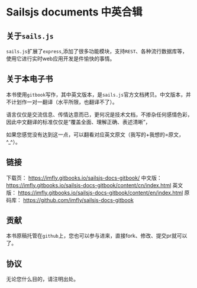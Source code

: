 # Sailsjs documents 中英合辑

## 关于`sails.js`

`sails.js`扩展了`express`,添加了很多功能模块，支持`REST`、各种流行数据库等，使用它进行实时web应用开发是件愉快的事情。

## 关于本电子书

本书使用`gitbook`写作，其中英文版本，是`sails.js`官方文档拷贝。中文版本，并不计划作一对一翻译（水平所限，也翻译不了）。

语言仅仅是交流信息、传情达意而已，更何况是技术文档，不掺杂任何感情色彩，因此中文翻译的标准仅仅是“覆盖全面、理解正确、表述清晰”，

如果您感觉没有达到这一点，可以翻看对应英文原文（我写的+我想的=原文，^_^）。

## 链接

下载页： https://imfly.gitbooks.io/sailsjs-docs-gitbook/
中文版： https://imfly.gitbooks.io/sailsjs-docs-gitbook/content/cn/index.html
英文版： https://imfly.gitbooks.io/sailsjs-docs-gitbook/content/en/index.html
原码库： https://github.com/imfly/sailsjs-docs-gitbook

## 贡献

本书原稿托管在`github`上，您也可以参与进来，直接fork、修改、提交pr就可以了。

## 协议

无论您什么目的，请注明出处。

